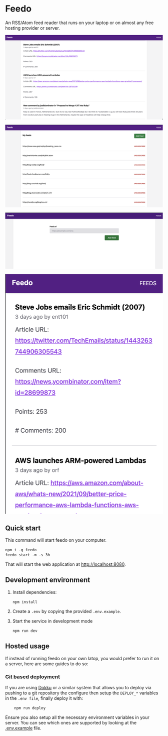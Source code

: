 # Feedo

An RSS/Atom feed reader that runs on your laptop or on almost any free hosting
provider or server.

![home screenshot](./docs/feedo1.png)

![feeds screenshot](./docs/feedo2.png)

![new feed screenshot](./docs/feedo3.png)

![mobile screenshot](./docs/mobile.png)

## Quick start

This command will start feedo on your computer.

```shell
npm i -g feedo
feedo start -m -s 3h
```

That will start the web application at
[http://localhost:8080](http://localhost:8080/).

## Development environment

1. Install dependencies:

    ```shell
    npm install
    ```

2. Create a `.env` by copying the provided `.env.example`.
3. Start the service in development mode

    ```shell
    npm run dev
    ```

## Hosted usage

If instead of running feedo on your own latop, you would prefer to run it on a
server, here are some guides to do so:

### Git based deployment

If you are using [Dokku](https://dokku.com/) or a similar system that allows you to deploy
via pushing to a git repository the configure then setup the `DEPLOY_*` variables in the
`.env file`, finally deploy it with:

```shell
    npm run deploy
```

Ensure you also setup all the necessary environment variables in your server.
You can see which ones are supported by looking at the [.env.example](./.env.example) file.
